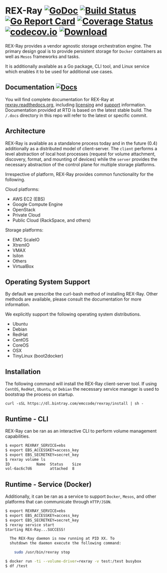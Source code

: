 # REX-Ray [![GoDoc](https://godoc.org/github.com/emccode/rexray?status.svg)](http://godoc.org/github.com/emccode/rexray) [![Build Status](http://travis-ci.org/emccode/rexray.svg?branch=master)](https://travis-ci.org/emccode/rexray) [![Go Report Card](http://goreportcard.com/badge/emccode/rexray)](http://goreportcard.com/report/emccode/rexray) [![Coverage Status](http://coveralls.io/repos/emccode/rexray/badge.svg?branch=master&service=github&i=3)](https://coveralls.io/github/emccode/rexray?branch=master) [![codecov.io](https://codecov.io/github/emccode/rexray/coverage.svg?branch=master)](https://codecov.io/github/emccode/rexray?branch=master) [ ![Download](http://api.bintray.com/packages/emccode/rexray/stable/images/download.svg) ](https://dl.bintray.com/emccode/rexray/stable/latest/)

REX-Ray provides a vendor agnostic storage orchestration engine.  The primary
design goal is to provide persistent storage for `Docker` containers as well as
`Mesos` frameworks and tasks.

It is additionally available as a Go package, CLI tool, and Linux service which
enables it to be used for additional use cases.

## Documentation [![Docs](https://readthedocs.org/projects/rexray/badge/?version=stable)](http://rexray.readthedocs.org/en/stable/)
You will find complete documentation for REX-Ray at [rexray.readthedocs.org](http://rexray.readthedocs.org/en/stable/), including
[licensing](http://rexray.readthedocs.org/en/stable/about/license/) and
[support](http://rexray.readthedocs.org/en/stable/#getting-help) information.
Documentation provided at RTD is based on the latest stable build. The `/.docs`
directory in this repo will refer to the latest or specific commit.

## Architecture
REX-Ray is available as a standalone process today and in the future (0.4)
additionally as a distributed model of client-server.  The `client` performs a
level abstraction of local host processes (request for volume attachment,
  discovery, format, and mounting of devices) while the `server` provides the
  necessary abstraction of the control plane for multiple storage platforms.

Irrespective of platform, REX-Ray provides common functionality for the
following.

Cloud platforms:
- AWS EC2 (EBS)
- Google Compute Engine
- OpenStack
 - Private Cloud
 - Public Cloud (RackSpace, and others)

Storage platforms:
 - EMC ScaleIO
  - XtremIO
  - VMAX
  - Isilon
 - Others
 - VirtualBox

## Operating System Support
By default we prescribe the curl-bash method of installing REX-Ray.  Other
methods are available, please consult the documentation for more information.


We explicitly support the following operating system distributions.
- Ubuntu
- Debian
- RedHat
- CentOS
- CoreOS
- OSX
- TinyLinux (boot2docker)

## Installation
The following command will install the REX-Ray client-server tool.  If using
`CentOS`, `RedHat`, `Ubuntu`, or `Debian` the necessary service manager is used
to bootstrap the process on startup.  

`curl -sSL https://dl.bintray.com/emccode/rexray/install | sh -`

## Runtime - CLI
REX-Ray can be ran as an interactive CLI to perform volume management
capabilities.

```bash
$ export REXRAY_SERVICE=ebs
$ export EBS_ACCESSKEY=access_key
$ export EBS_SECRETKEY=secret_key
$ rexray volume ls
ID            Name  Status    Size
vol-6ac6c7d6        attached  8
```

## Runtime - Service (Docker)
Additionally, it can be ran as a service to support `Docker`, `Mesos`, and other
 platforms that can communicate through `HTTP/JSON`.

```bash
$ export REXRAY_SERVICE=ebs
$ export EBS_ACCESSKEY=access_key
$ export EBS_SECRETKEY=secret_key
$ rexray service start
Starting REX-Ray...SUCCESS!

  The REX-Ray daemon is now running at PID XX. To
  shutdown the daemon execute the following command:

    sudo /usr/bin/rexray stop

$ docker run -ti --volume-driver=rexray -v test:/test busybox
$ df /test
```
